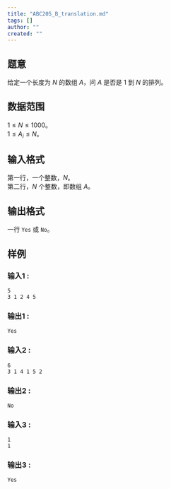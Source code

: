 ```yaml
---
title: "ABC205_B_translation.md"
tags: []
author: ""
created: ""
---
```


## 题意  

给定一个长度为 $N$ 的数组 $A$，问 $A$ 是否是 $1$ 到 $N$ 的排列。

## 数据范围

$1\le N\le 1000$。      
$1\le A_i\le N$。

## 输入格式

第一行，一个整数，$N$。     
第二行，$N$ 个整数，即数组 $A$。
          
## 输出格式

一行 `Yes` 或 `No`。

## 样例

### 输入1 :
```
5
3 1 2 4 5
```

### 输出1 :
```
Yes
```

### 输入2 :
```
6
3 1 4 1 5 2
```

### 输出2 :
```
No
```

### 输入3 :
```
1
1
```

### 输出3 :
```
Yes
```

